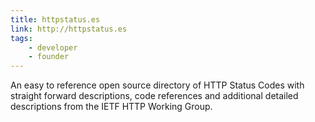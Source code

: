 ```yaml
---
title: httpstatus.es
link: http://httpstatus.es
tags:
    - developer
    - founder
---
```


An easy to reference open source directory of HTTP Status Codes with straight forward descriptions, code
references and additional detailed descriptions from the IETF HTTP Working Group.